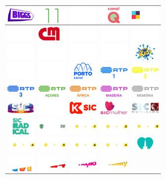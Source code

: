 | ![](https://raw.githubusercontent.com/RevGear/logo/master/Countries/PT/Biggs.png) | ![](https://raw.githubusercontent.com/RevGear/logo/master/Countries/PT/Canal11.png) | ![](https://raw.githubusercontent.com/RevGear/logo/master/Countries/PT/CanalNos.png) | ![](https://raw.githubusercontent.com/RevGear/logo/master/Countries/PT/CanalQ.png) | ![](https://raw.githubusercontent.com/RevGear/logo/master/Countries/PT/CasaeCozinha.png) | 
|:---:|:---:|:---:|:---:|:---:| 
| ![](https://raw.githubusercontent.com/RevGear/logo/master/Countries/PT/CineMundo.png) | ![](https://raw.githubusercontent.com/RevGear/logo/master/Countries/PT/CMTV.png) | ![](https://raw.githubusercontent.com/RevGear/logo/master/Countries/PT/ElevenSports1.png) | ![](https://raw.githubusercontent.com/RevGear/logo/master/Countries/PT/ElevenSports2.png) | ![](https://raw.githubusercontent.com/RevGear/logo/master/Countries/PT/ElevenSports3.png) | 
| ![](https://raw.githubusercontent.com/RevGear/logo/master/Countries/PT/ElevenSports4.png) | ![](https://raw.githubusercontent.com/RevGear/logo/master/Countries/PT/ElevenSports5.png) | ![](https://raw.githubusercontent.com/RevGear/logo/master/Countries/PT/ElevenSports6.png) | ![](https://raw.githubusercontent.com/RevGear/logo/master/Countries/PT/GloboNow.png) | ![](https://raw.githubusercontent.com/RevGear/logo/master/Countries/PT/KuriakosKids.png) | 
| ![](https://raw.githubusercontent.com/RevGear/logo/master/Countries/PT/NosStudios.png) | ![](https://raw.githubusercontent.com/RevGear/logo/master/Countries/PT/Odisseia.png) | ![](https://raw.githubusercontent.com/RevGear/logo/master/Countries/PT/PortoCanal.png) | ![](https://raw.githubusercontent.com/RevGear/logo/master/Countries/PT/RTP1.png) | ![](https://raw.githubusercontent.com/RevGear/logo/master/Countries/PT/RTP2.png) | 
| ![](https://raw.githubusercontent.com/RevGear/logo/master/Countries/PT/RTP3.png) | ![](https://raw.githubusercontent.com/RevGear/logo/master/Countries/PT/RTPAcores.png) | ![](https://raw.githubusercontent.com/RevGear/logo/master/Countries/PT/RTPAfrica.png) | ![](https://raw.githubusercontent.com/RevGear/logo/master/Countries/PT/RTPMadeira.png) | ![](https://raw.githubusercontent.com/RevGear/logo/master/Countries/PT/RTPMemoria.png) | 
| ![](https://raw.githubusercontent.com/RevGear/logo/master/Countries/PT/SIC.png) | ![](https://raw.githubusercontent.com/RevGear/logo/master/Countries/PT/SICCaras.png) | ![](https://raw.githubusercontent.com/RevGear/logo/master/Countries/PT/SICK.png) | ![](https://raw.githubusercontent.com/RevGear/logo/master/Countries/PT/SICMulher.png) | ![](https://raw.githubusercontent.com/RevGear/logo/master/Countries/PT/SICNoticias.png) | 
| ![](https://raw.githubusercontent.com/RevGear/logo/master/Countries/PT/SICRadical.png) | ![](https://raw.githubusercontent.com/RevGear/logo/master/Countries/PT/SportingTV.png) | ![](https://raw.githubusercontent.com/RevGear/logo/master/Countries/PT/SportTV1.png) | ![](https://raw.githubusercontent.com/RevGear/logo/master/Countries/PT/SportTV2.png) | ![](https://raw.githubusercontent.com/RevGear/logo/master/Countries/PT/SportTV3.png) | 
| ![](https://raw.githubusercontent.com/RevGear/logo/master/Countries/PT/SportTV4.png) | ![](https://raw.githubusercontent.com/RevGear/logo/master/Countries/PT/SportTV5.png) | ![](https://raw.githubusercontent.com/RevGear/logo/master/Countries/PT/SportTV6.png) | ![](https://raw.githubusercontent.com/RevGear/logo/master/Countries/PT/SportTVPlus.png) | ![](https://raw.githubusercontent.com/RevGear/logo/master/Countries/PT/TVFatima.png) | 
| ![](https://raw.githubusercontent.com/RevGear/logo/master/Countries/PT/TVI.png) | ![](https://raw.githubusercontent.com/RevGear/logo/master/Countries/PT/TVI24.png) | ![](https://raw.githubusercontent.com/RevGear/logo/master/Countries/PT/TVIFiccao.png) | ![](https://raw.githubusercontent.com/RevGear/logo/master/Countries/PT/TVIReality.png)  | 
